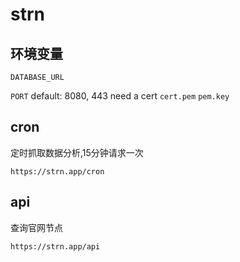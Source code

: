 # strn

## 环境变量
`DATABASE_URL`

`PORT` default: 8080, 443 need a cert `cert.pem` `pem.key`

## 

## cron
定时抓取数据分析,15分钟请求一次
```shell
https://strn.app/cron
```

## api
查询官网节点
```shell
https://strn.app/api
```




